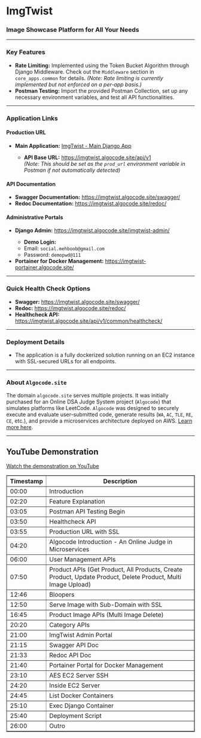 <!DOCTYPE html>
<html lang="en">
<head>
    <meta charset="UTF-8">
    <meta name="viewport" content="width=device-width, initial-scale=1.0">
</head>
<body>

<h1>ImgTwist</h1>
<h3>Image Showcase Platform for All Your Needs</h3>

<hr>


<h3>Key Features</h3>
<ul>
    <li><strong>Rate Limiting:</strong> Implemented using the Token Bucket Algorithm through Django Middleware. Check out the <code>Middleware</code> section in <code>core_apps.common</code> for details. 
        <em>(Note: Rate limiting is currently implemented but not enforced on a per-app basis.)</em></li>
    <li><strong>Postman Testing:</strong> Import the provided Postman Collection, set up any necessary environment variables, and test all API functionalities.</li>
</ul>

<hr>

<h3>Application Links</h3>

<h4>Production URL</h4>
<ul>
    <li><strong>Main Application:</strong> <a href="https://imgtwist.algocode.site/">ImgTwist - Main Django App</a></li>
    <ul>
        <li><strong>API Base URL:</strong> <a href="https://imgtwist.algocode.site/api/v1">https://imgtwist.algocode.site/api/v1</a> 
        <br><em>(Note: This should be set as the <code>prod_url</code> environment variable in Postman if not automatically detected)</em></li>
    </ul>
</ul>

<h4>API Documentation</h4>
<ul>
    <li><strong>Swagger Documentation:</strong> <a href="https://imgtwist.algocode.site/swagger/">https://imgtwist.algocode.site/swagger/</a></li>
    <li><strong>Redoc Documentation:</strong> <a href="https://imgtwist.algocode.site/redoc/">https://imgtwist.algocode.site/redoc/</a></li>
</ul>

<h4>Administrative Portals</h4>
<ul>
    <li><strong>Django Admin:</strong> <a href="https://imgtwist.algocode.site/imgtwist-admin/">https://imgtwist.algocode.site/imgtwist-admin/</a></li>
    <ul>
        <li><strong>Demo Login:</strong></li>
        <li>Email: <code>social.mehboob@gmail.com</code></li>
        <li>Password: <code>demopwd@111</code></li>
    </ul>
    <li><strong>Portainer for Docker Management:</strong> <a href="https://imgtwist-portainer.algocode.site/">https://imgtwist-portainer.algocode.site/</a></li>
</ul>

<hr>

<h3>Quick Health Check Options</h3>
<ul>
    <li><strong>Swagger:</strong> <a href="https://imgtwist.algocode.site/swagger/">https://imgtwist.algocode.site/swagger/</a></li>
    <li><strong>Redoc:</strong> <a href="https://imgtwist.algocode.site/redoc/">https://imgtwist.algocode.site/redoc/</a></li>
    <li><strong>Healthcheck API:</strong> <a href="https://imgtwist.algocode.site/api/v1/common/healthcheck/">https://imgtwist.algocode.site/api/v1/common/healthcheck/</a></li>
</ul>

<hr>

<h3>Deployment Details</h3>
<ul>
    <li>The application is a fully dockerized solution running on an EC2 instance with SSL-secured URLs for all endpoints.</li>
</ul>

<hr>

<h3>About <code>Algocode.site</code></h3>
<p>The domain <code>algocode.site</code> serves multiple projects. It was initially purchased for an Online DSA Judge System project (<code>Algocode</code>) that simulates platforms like LeetCode. <code>Algocode</code> was designed to securely execute and evaluate user-submitted code, generate results (<code>WA</code>, <code>AC</code>, <code>TLE</code>, <code>RE</code>, <code>CE</code>, etc.), and provide a microservices architecture deployed on AWS. 
<a href="https://github.com/mahboob-a/algocode">Learn more here</a>.</p>

<hr>

<h2>YouTube Demonstration</h2>
<p><a href="https://youtu.be/O0axE83WZs0" target="_blank">Watch the demonstration on YouTube</a></p>

<table border="1" cellpadding="5" cellspacing="0">
    <thead>
        <tr>
            <th>Timestamp</th>
            <th>Description</th>
        </tr>
    </thead>
    <tbody>
        <tr><td>00:00</td><td>Introduction</td></tr>
        <tr><td>02:20</td><td>Feature Explanation</td></tr>
        <tr><td>03:05</td><td>Postman API Testing Begin</td></tr>
        <tr><td>03:50</td><td>Healthcheck API</td></tr>
        <tr><td>03:55</td><td>Production URL with SSL</td></tr>
        <tr><td>04:20</td><td>Algocode Introduction - An Online Judge in Microservices</td></tr>
        <tr><td>06:00</td><td>User Management APIs</td></tr>
        <tr><td>07:50</td><td>Product APIs (Get Product, All Products, Create Product, Update Product, Delete Product, Multi Image Upload)</td></tr>
        <tr><td>12:46</td><td>Bloopers</td></tr>
        <tr><td>12:50</td><td>Serve Image with Sub-Domain with SSL</td></tr>
        <tr><td>16:45</td><td>Product Image APIs (Multi Image Delete)</td></tr>
        <tr><td>20:20</td><td>Category APIs</td></tr>
        <tr><td>21:00</td><td>ImgTwist Admin Portal</td></tr>
        <tr><td>21:15</td><td>Swagger API Doc</td></tr>
        <tr><td>21:33</td><td>Redoc API Doc</td></tr>
        <tr><td>21:40</td><td>Portainer Portal for Docker Management</td></tr>
        <tr><td>23:10</td><td>AES EC2 Server SSH</td></tr>
        <tr><td>24:20</td><td>Inside EC2 Server</td></tr>
        <tr><td>24:45</td><td>List Docker Containers</td></tr>
        <tr><td>25:10</td><td>Exec Django Container</td></tr>
        <tr><td>25:40</td><td>Deployment Script</td></tr>
        <tr><td>26:00</td><td>Outro</td></tr>
    </tbody>
</table>

</body>
</html>
